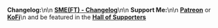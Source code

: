 **Changelog:**\n\n
[**SME(FT) - Changelog**](https://eziothedeadpoet.github.io/SME-FT-/CHANGELOG.html)\n\n
**Support Me:**\n\n
[**Patreon**](https://www.patreon.com/bePatron?u=40374890) or [**KoFi**](https://ko-fi.com/L4L12PVW6)\n
and be featured in the [**Hall of Supporters**](https://eziothedeadpoet.github.io/AboutMe/#support-me)
